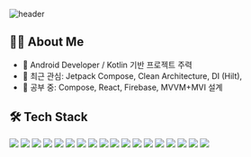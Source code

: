 ![header](https://capsule-render.vercel.app/api?type=waving&color=auto&height=280&text=Hyunuk's%20GitHub&fontSize=60&fontAlignY=40&desc=Welcome%20to%20my%20space!&descAlignY=60&fontColor=ffffff)

## 👨‍💻 About Me
- 💼 Android Developer / Kotlin 기반 프로젝트 주력
- 🌱 최근 관심: Jetpack Compose, Clean Architecture, DI (Hilt), 
- 🧠 공부 중: Compose, React, Firebase, MVVM+MVI 설계

## 🛠️ Tech Stack
<p>
  <img src="https://img.shields.io/badge/Kotlin-7F52FF?style=flat&logo=kotlin&logoColor=white"/>
  <img src="https://img.shields.io/badge/Jetpack Compose-4285F4?style=flat&logo=android&logoColor=white"/>
  <img src="https://img.shields.io/badge/Hilt-34A853?style=flat&logo=google&logoColor=white"/>
  <img src="https://img.shields.io/badge/Room-6DB33F?style=flat&logo=sqlite&logoColor=white"/>
  <img src="https://img.shields.io/badge/Firebase-FFCA28?style=flat&logo=firebase&logoColor=white"/>
  <img src="https://img.shields.io/badge/GitHub-181717?style=flat&logo=github&logoColor=white"/>
  <img src="https://img.shields.io/badge/MQTT-FF6600?style=flat&logo=vercel&logoColor=white"/>
  <img src="https://img.shields.io/badge/BLE-0033A0?style=flat&logo=bluetooth&logoColor=white"/>
  <img src="https://img.shields.io/badge/C++-00599C?style=flat&logo=c%2B%2B&logoColor=white"/>
  <img src="https://img.shields.io/badge/Python-3776AB?style=flat&logo=python&logoColor=white"/>
  <img src="https://img.shields.io/badge/PHP-777BB4?style=flat&logo=php&logoColor=white"/>
  <img src="https://img.shields.io/badge/Node.js-339933?style=flat&logo=nodedotjs&logoColor=white"/>
  <img src="https://img.shields.io/badge/TypeScript-3178C6?style=flat&logo=typescript&logoColor=white"/>
  <img src="https://img.shields.io/badge/Java-007396?style=flat&logo=java&logoColor=white"/>
  <img src="https://img.shields.io/badge/Flutter-02569B?style=flat&logo=flutter&logoColor=white"/>
  <img src="https://img.shields.io/badge/React-61DAFB?style=flat&logo=react&logoColor=black"/>
  <img src="https://img.shields.io/badge/InfluxDB-22ADF6?style=flat&logo=influxdb&logoColor=white"/>
  <img src="https://img.shields.io/badge/Telegraf-2A2A2A?style=flat&logo=datadog&logoColor=white"/>
</p>


